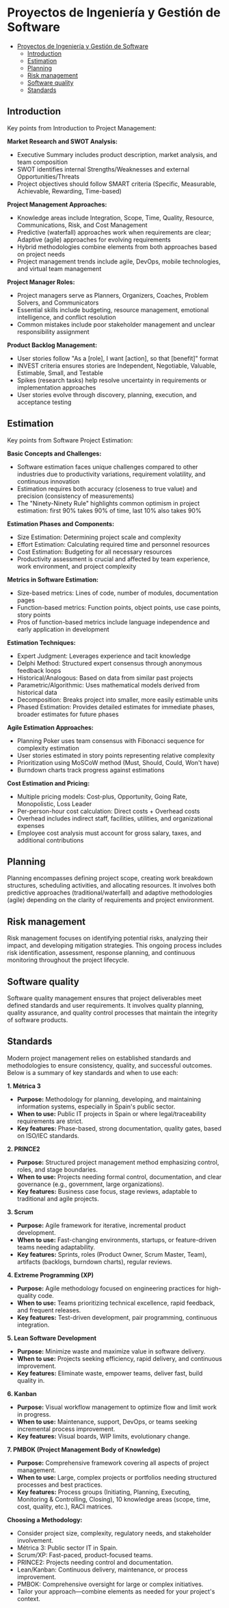 # Proyectos de Ingeniería y Gestión de Software

- [Proyectos de Ingeniería y Gestión de Software](#proyectos-de-ingeniería-y-gestión-de-software)
  - [Introduction](#introduction)
  - [Estimation](#estimation)
  - [Planning](#planning)
  - [Risk management](#risk-management)
  - [Software quality](#software-quality)
  - [Standards](#standards)

## Introduction

Key points from Introduction to Project Management:

**Market Research and SWOT Analysis:**

- Executive Summary includes product description, market analysis, and team composition
- SWOT identifies internal Strengths/Weaknesses and external Opportunities/Threats
- Project objectives should follow SMART criteria (Specific, Measurable, Achievable, Rewarding, Time-based)

**Project Management Approaches:**

- Knowledge areas include Integration, Scope, Time, Quality, Resource, Communications, Risk, and Cost Management
- Predictive (waterfall) approaches work when requirements are clear; Adaptive (agile) approaches for evolving requirements
- Hybrid methodologies combine elements from both approaches based on project needs
- Project management trends include agile, DevOps, mobile technologies, and virtual team management

**Project Manager Roles:**

- Project managers serve as Planners, Organizers, Coaches, Problem Solvers, and Communicators
- Essential skills include budgeting, resource management, emotional intelligence, and conflict resolution
- Common mistakes include poor stakeholder management and unclear responsibility assignment

**Product Backlog Management:**

- User stories follow "As a [role], I want [action], so that [benefit]" format
- INVEST criteria ensures stories are Independent, Negotiable, Valuable, Estimable, Small, and Testable
- Spikes (research tasks) help resolve uncertainty in requirements or implementation approaches
- User stories evolve through discovery, planning, execution, and acceptance testing

## Estimation

Key points from Software Project Estimation:

**Basic Concepts and Challenges:**

- Software estimation faces unique challenges compared to other industries due to productivity variations, requirement volatility, and continuous innovation
- Estimation requires both accuracy (closeness to true value) and precision (consistency of measurements)
- The "Ninety-Ninety Rule" highlights common optimism in project estimation: first 90% takes 90% of time, last 10% also takes 90%

**Estimation Phases and Components:**

- Size Estimation: Determining project scale and complexity
- Effort Estimation: Calculating required time and personnel resources
- Cost Estimation: Budgeting for all necessary resources
- Productivity assessment is crucial and affected by team experience, work environment, and project complexity

**Metrics in Software Estimation:**

- Size-based metrics: Lines of code, number of modules, documentation pages
- Function-based metrics: Function points, object points, use case points, story points
- Pros of function-based metrics include language independence and early application in development

**Estimation Techniques:**

- Expert Judgment: Leverages experience and tacit knowledge
- Delphi Method: Structured expert consensus through anonymous feedback loops
- Historical/Analogous: Based on data from similar past projects
- Parametric/Algorithmic: Uses mathematical models derived from historical data
- Decomposition: Breaks project into smaller, more easily estimable units
- Phased Estimation: Provides detailed estimates for immediate phases, broader estimates for future phases

**Agile Estimation Approaches:**

- Planning Poker uses team consensus with Fibonacci sequence for complexity estimation
- User stories estimated in story points representing relative complexity
- Prioritization using MoSCoW method (Must, Should, Could, Won't have)
- Burndown charts track progress against estimations

**Cost Estimation and Pricing:**

- Multiple pricing models: Cost-plus, Opportunity, Going Rate, Monopolistic, Loss Leader
- Per-person-hour cost calculation: Direct costs + Overhead costs
- Overhead includes indirect staff, facilities, utilities, and organizational expenses
- Employee cost analysis must account for gross salary, taxes, and additional contributions

## Planning

Planning encompasses defining project scope, creating work breakdown structures, scheduling activities, and allocating resources. It involves both predictive approaches (traditional/waterfall) and adaptive methodologies (agile) depending on the clarity of requirements and project environment.

## Risk management

Risk management focuses on identifying potential risks, analyzing their impact, and developing mitigation strategies. This ongoing process includes risk identification, assessment, response planning, and continuous monitoring throughout the project lifecycle.

## Software quality

Software quality management ensures that project deliverables meet defined standards and user requirements. It involves quality planning, quality assurance, and quality control processes that maintain the integrity of software products.

## Standards

Modern project management relies on established standards and methodologies to ensure consistency, quality, and successful outcomes. Below is a summary of key standards and when to use each:

**1. Métrica 3**

- **Purpose:** Methodology for planning, developing, and maintaining information systems, especially in Spain's public sector.
- **When to use:** Public IT projects in Spain or where legal/traceability requirements are strict.
- **Key features:** Phase-based, strong documentation, quality gates, based on ISO/IEC standards.

**2. PRINCE2**

- **Purpose:** Structured project management method emphasizing control, roles, and stage boundaries.
- **When to use:** Projects needing formal control, documentation, and clear governance (e.g., government, large organizations).
- **Key features:** Business case focus, stage reviews, adaptable to traditional and agile projects.

**3. Scrum**

- **Purpose:** Agile framework for iterative, incremental product development.
- **When to use:** Fast-changing environments, startups, or feature-driven teams needing adaptability.
- **Key features:** Sprints, roles (Product Owner, Scrum Master, Team), artifacts (backlogs, burndown charts), regular reviews.

**4. Extreme Programming (XP)**

- **Purpose:** Agile methodology focused on engineering practices for high-quality code.
- **When to use:** Teams prioritizing technical excellence, rapid feedback, and frequent releases.
- **Key features:** Test-driven development, pair programming, continuous integration.

**5. Lean Software Development**

- **Purpose:** Minimize waste and maximize value in software delivery.
- **When to use:** Projects seeking efficiency, rapid delivery, and continuous improvement.
- **Key features:** Eliminate waste, empower teams, deliver fast, build quality in.

**6. Kanban**

- **Purpose:** Visual workflow management to optimize flow and limit work in progress.
- **When to use:** Maintenance, support, DevOps, or teams seeking incremental process improvement.
- **Key features:** Visual boards, WIP limits, evolutionary change.

**7. PMBOK (Project Management Body of Knowledge)**

- **Purpose:** Comprehensive framework covering all aspects of project management.
- **When to use:** Large, complex projects or portfolios needing structured processes and best practices.
- **Key features:** Process groups (Initiating, Planning, Executing, Monitoring & Controlling, Closing), 10 knowledge areas (scope, time, cost, quality, etc.), RACI matrices.

**Choosing a Methodology:**

- Consider project size, complexity, regulatory needs, and stakeholder involvement.
- Métrica 3: Public sector IT in Spain.
- Scrum/XP: Fast-paced, product-focused teams.
- PRINCE2: Projects needing control and documentation.
- Lean/Kanban: Continuous delivery, maintenance, or process improvement.
- PMBOK: Comprehensive oversight for large or complex initiatives.
- Tailor your approach—combine elements as needed for your project's context.
